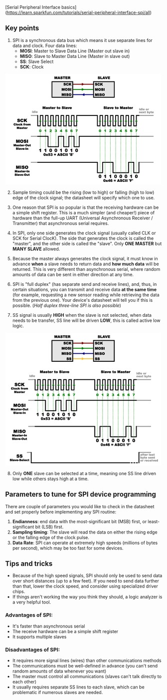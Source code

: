 [Serial Peripheral Interface basics] (https://learn.sparkfun.com/tutorials/serial-peripheral-interface-spi/all)

## Key points

1.  SPI is a synchronous data bus which means it use separate lines for data and clock. Four data lines: 
    * __MOSI__: Master to Slave Data Line (Master out slave in)
    * __MISO__: Slave to Master Data Line (Master in slave out)
    * __SS__: Slave Select
    * __SCK__: Clock

![SPi Data Transfer](Bus_Protocol\SPI_data_line.png)

2. Sample timing could be the rising (low to high) or falling (high to low) edge of the clock signal; the datasheet will specify which one to use. 
   
3. One reason that SPI is so popular is that the receiving hardware can be a simple shift register. This is a much simpler (and cheaper!) piece of hardware than the full-up UART (Universal Asynchronous Receiver / Transmitter) that asynchronous serial requires.
   
4. In SPI, only one side generates the clock signal (usually called CLK or SCK for Serial ClocK). The side that generates the clock is called the "master", and the other side is called the "slave". Only __ONE MASTER__ but __MANY SLAVE__ allowed.

5. Because the master always generates the clock signal, it must know in advance __when__ a slave needs to return data and __how much data__ will be returned. This is very different than asynchronous serial, where random amounts of data can be sent in either direction at any time. 
   
6. SPI is "full duplex" (has separate send and receive lines), and, thus, in certain situations, you can transmit and receive data __at the same time__ (for example, requesting a new sensor reading while retrieving the data from the previous one). Your device's datasheet will tell you if this is possible. (_Half duplex three-line SPI is also possible_)
   
7. SS signal is usually __HIGH__ when the slave is not selected, when data needs to be transfer, SS line will be driven __LOW__, this is called active low logic.

![SPi Data Transfer with SS](Bus_Protocol\SPI_data_line_SS.png)

8. Only __ONE__ slave can be selected at a time, meaning one SS line driven low while others stays high at a time.

## Parameters to tune for SPI device programming

There are couple of parameters you would like to check in the datasheet and set properly before implementing any SPI routine:

1. __Endianness__: end data with the most-significant bit (MSB) first, or least-significant bit (LSB) first.
2. __Sampling timing__: The slave will read the data on either the rising edge or the falling edge of the clock pulse.
3. __Data Rate__: SPI can operate at extremely high speeds (millions of bytes per second), which may be too fast for some devices.

## Tips and tricks

- Because of the high speed signals, SPI should only be used to send data over short distances (up to a few feet). If you need to send data further than that, lower the clock speed, and consider using specialized driver chips.
- If things aren't working the way you think they should, a logic analyzer is a very helpful tool.

### Advantages of SPI:
- It's faster than asynchronous serial
- The receive hardware can be a simple shift register
- It supports multiple slaves

### Disadvantages of SPI:
- It requires more signal lines (wires) than other communications methods
- The communications must be well-defined in advance (you can't send random amounts of data whenever you want)
- The master must control all communications (slaves can't talk directly to each other)
- It usually requires separate SS lines to each slave, which can be problematic if numerous slaves are needed.




